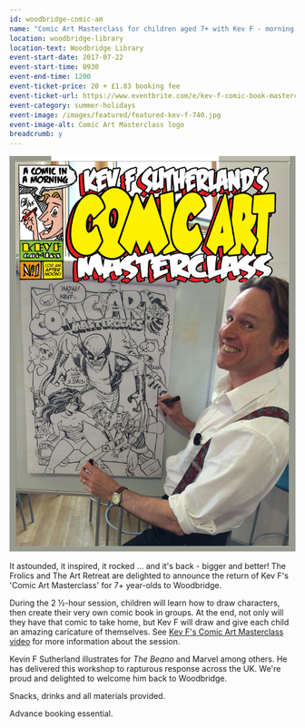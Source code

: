 ```yaml
---
id: woodbridge-comic-am
name: "Comic Art Masterclass for children aged 7+ with Kev F - morning session"
location: woodbridge-library
location-text: Woodbridge Library
event-start-date: 2017-07-22
event-start-time: 0930
event-end-time: 1200
event-ticket-price: 20 + £1.83 booking fee
event-ticket-url: https://www.eventbrite.com/e/kev-f-comic-book-masterclass-tickets-35398991336?aff=es2
event-category: summer-holidays
event-image: /images/featured/featured-kev-f-740.jpg
event-image-alt: Comic Art Masterclass logo
breadcrumb: y
---
```


![Kev F](/images/featured/featured-kev-f.jpg)

It astounded, it inspired, it rocked ... and it's back - bigger and better! The Frolics and The Art Retreat are delighted to announce the return of Kev F's 'Comic Art Masterclass' for 7+ year-olds to Woodbridge.

During the 2 &frac12;-hour session, children will learn how to draw characters, then create their very own comic book in groups. At the end, not only will they have that comic to take home, but Kev F will draw and give each child an amazing caricature of themselves. See [Kev F's Comic Art Masterclass video](https://www.youtube.com/watch?v=gRK4YKUhAXM) for more information about the session.

Kevin F Sutherland illustrates for <cite>The Beano</cite> and Marvel among others. He has delivered this workshop to rapturous response across the UK. We're proud and delighted to welcome him back to Woodbridge.

Snacks, drinks and all materials provided.

Advance booking essential.
